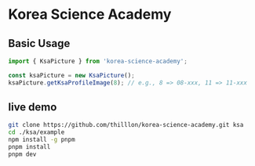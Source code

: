 # Korea Science Academy

## Basic Usage

```ts
import { KsaPicture } from 'korea-science-academy';

const ksaPicture = new KsaPicture();
ksaPicture.getKsaProfileImage(8); // e.g., 8 => 08-xxx, 11 => 11-xxx
```

## live demo

```sh
git clone https://github.com/thilllon/korea-science-academy.git ksa
cd ./ksa/example
npm install -g pnpm
pnpm install
pnpm dev
```
